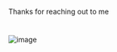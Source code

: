 Thanks for reaching out to me
#
![image](https://user-images.githubusercontent.com/99092853/153774914-22c4e338-df69-4054-88f3-e21b37100505.png)
